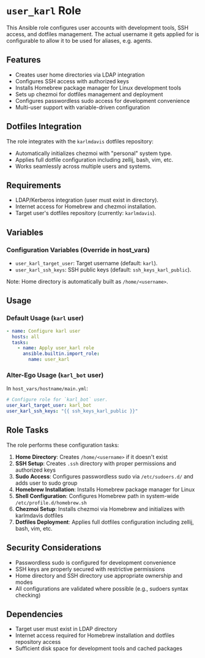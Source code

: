 # `user_karl` Role

This Ansible role configures user accounts with development tools, SSH access, and dotfiles management.
The actual username it gets applied for is configurable to allow it to be used for aliases, e.g. agents.

## Features

- Creates user home directories via LDAP integration
- Configures SSH access with authorized keys
- Installs Homebrew package manager for Linux development tools
- Sets up chezmoi for dotfiles management and deployment
- Configures passwordless sudo access for development convenience
- Multi-user support with variable-driven configuration

## Dotfiles Integration

The role integrates with the `karlmdavis` dotfiles repository:

- Automatically initializes chezmoi with "personal" system type.
- Applies full dotfile configuration including zellij, bash, vim, etc.
- Works seamlessly across multiple users and systems.

## Requirements

- LDAP/Kerberos integration (user must exist in directory).
- Internet access for Homebrew and chezmoi installation.
- Target user's dotfiles repository (currently: `karlmdavis`).

## Variables

### Configuration Variables (Override in host_vars)

- `user_karl_target_user`: Target username (default: `karl`).
- `user_karl_ssh_keys`: SSH public keys (default: `ssh_keys_karl_public`).

Note: Home directory is automatically built as `/home/<username>`.

## Usage

### Default Usage (`karl` user)

```yaml
- name: Configure karl user
  hosts: all
  tasks:
    - name: Apply user_karl role
      ansible.builtin.import_role:
        name: user_karl
```

### Alter-Ego Usage (`karl_bot` user)

In `host_vars/hostname/main.yml`:

```yaml
# Configure role for `karl_bot` user.
user_karl_target_user: karl_bot
user_karl_ssh_keys: "{{ ssh_keys_karl_public }}"
```

## Role Tasks

The role performs these configuration tasks:

1. **Home Directory**: Creates `/home/<username>` if it doesn't exist
2. **SSH Setup**: Creates `.ssh` directory with proper permissions and authorized keys
3. **Sudo Access**: Configures passwordless sudo via `/etc/sudoers.d/` and adds user to sudo group
4. **Homebrew Installation**: Installs Homebrew package manager for Linux
5. **Shell Configuration**: Configures Homebrew path in system-wide `/etc/profile.d/homebrew.sh`
6. **Chezmoi Setup**: Installs chezmoi via Homebrew and initializes with karlmdavis dotfiles
7. **Dotfiles Deployment**: Applies full dotfiles configuration including zellij, bash, vim, etc.

## Security Considerations

- Passwordless sudo is configured for development convenience
- SSH keys are properly secured with restrictive permissions
- Home directory and SSH directory use appropriate ownership and modes
- All configurations are validated where possible (e.g., sudoers syntax checking)

## Dependencies

- Target user must exist in LDAP directory
- Internet access required for Homebrew installation and dotfiles repository access
- Sufficient disk space for development tools and cached packages
